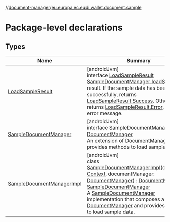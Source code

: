 //[document-manager](../../index.md)/[eu.europa.ec.eudi.wallet.document.sample](index.md)

# Package-level declarations

## Types

| Name | Summary |
|---|---|
| [LoadSampleResult](-load-sample-result/index.md) | [androidJvm]<br>interface [LoadSampleResult](-load-sample-result/index.md)<br>[SampleDocumentManager.loadSampleData](-sample-document-manager/load-sample-data.md) result. If the sample data has been loaded successfully, returns [LoadSampleResult.Success](-load-sample-result/-success/index.md). Otherwise, returns [LoadSampleResult.Error](-load-sample-result/-error/index.md), with the error message. |
| [SampleDocumentManager](-sample-document-manager/index.md) | [androidJvm]<br>interface [SampleDocumentManager](-sample-document-manager/index.md) : [DocumentManager](../eu.europa.ec.eudi.wallet.document/-document-manager/index.md)<br>An extension of [DocumentManager](../eu.europa.ec.eudi.wallet.document/-document-manager/index.md) that provides methods to load sample data. |
| [SampleDocumentManagerImpl](-sample-document-manager-impl/index.md) | [androidJvm]<br>class [SampleDocumentManagerImpl](-sample-document-manager-impl/index.md)(context: [Context](https://developer.android.com/reference/kotlin/android/content/Context.html), documentManager: [DocumentManager](../eu.europa.ec.eudi.wallet.document/-document-manager/index.md)) : [DocumentManager](../eu.europa.ec.eudi.wallet.document/-document-manager/index.md), [SampleDocumentManager](-sample-document-manager/index.md)<br>A [SampleDocumentManager](-sample-document-manager/index.md) implementation that composes a [DocumentManager](../eu.europa.ec.eudi.wallet.document/-document-manager/index.md) and provides methods to load sample data. |
